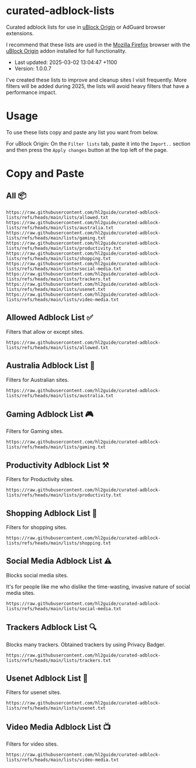 # curated-adblock-lists

Curated adblock lists for use in [uBlock Origin](https://addons.mozilla.org/en-US/firefox/addon/ublock-origin/) or AdGuard browser extensions.

I recommend that these lists are used in the [Mozilla Firefox](https://www.mozilla.org/en-US/firefox/new/) browser with the [uBlock Origin](https://addons.mozilla.org/en-US/firefox/addon/ublock-origin/) addon installed for full functionality.

- Last updated: 2025-03-02 13:04:47 +1100
- Version: 1.0.0.7

I've created these lists to improve and cleanup sites I visit frequently. More filters will be added during 2025, the lists will avoid heavy filters that have a performance impact.

# Usage

To use these lists copy and paste any list you want from below.

For uBlock Origin: On the `Filter lists` tab, paste it into the `Import..` section and then press the `Apply changes` button at the top left of the page.

# Copy and Paste

## All 📦

```
https://raw.githubusercontent.com/hl2guide/curated-adblock-lists/refs/heads/main/lists/allowed.txt
https://raw.githubusercontent.com/hl2guide/curated-adblock-lists/refs/heads/main/lists/australia.txt
https://raw.githubusercontent.com/hl2guide/curated-adblock-lists/refs/heads/main/lists/gaming.txt
https://raw.githubusercontent.com/hl2guide/curated-adblock-lists/refs/heads/main/lists/productivity.txt
https://raw.githubusercontent.com/hl2guide/curated-adblock-lists/refs/heads/main/lists/shopping.txt
https://raw.githubusercontent.com/hl2guide/curated-adblock-lists/refs/heads/main/lists/social-media.txt
https://raw.githubusercontent.com/hl2guide/curated-adblock-lists/refs/heads/main/lists/trackers.txt
https://raw.githubusercontent.com/hl2guide/curated-adblock-lists/refs/heads/main/lists/usenet.txt
https://raw.githubusercontent.com/hl2guide/curated-adblock-lists/refs/heads/main/lists/video-media.txt
```

## Allowed Adblock List ✅

Filters that allow or except sites.

```
https://raw.githubusercontent.com/hl2guide/curated-adblock-lists/refs/heads/main/lists/allowed.txt
```

## Australia Adblock List 🦘

Filters for Australian sites.

```
https://raw.githubusercontent.com/hl2guide/curated-adblock-lists/refs/heads/main/lists/australia.txt
```

## Gaming Adblock List 🎮

Filters for Gaming sites.

```
https://raw.githubusercontent.com/hl2guide/curated-adblock-lists/refs/heads/main/lists/gaming.txt
```

## Productivity Adblock List ⚒️

Filters for Productivity sites.

```
https://raw.githubusercontent.com/hl2guide/curated-adblock-lists/refs/heads/main/lists/productivity.txt
```

## Shopping Adblock List 🛒

Filters for shopping sites.

```
https://raw.githubusercontent.com/hl2guide/curated-adblock-lists/refs/heads/main/lists/shopping.txt
```

## Social Media Adblock List ⚠️

Blocks social media sites.

It's for people like me who dislike the time-wasting, invasive nature of social media sites.

```
https://raw.githubusercontent.com/hl2guide/curated-adblock-lists/refs/heads/main/lists/social-media.txt
```

## Trackers Adblock List 🔍

Blocks many trackers. Obtained trackers by using Privacy Badger.

```
https://raw.githubusercontent.com/hl2guide/curated-adblock-lists/refs/heads/main/lists/trackers.txt
```

## Usenet Adblock List 🎯

Filters for usenet sites.

```
https://raw.githubusercontent.com/hl2guide/curated-adblock-lists/refs/heads/main/lists/usenet.txt
```

## Video Media Adblock List 📺

Filters for video sites.

```
https://raw.githubusercontent.com/hl2guide/curated-adblock-lists/refs/heads/main/lists/video-media.txt
```
